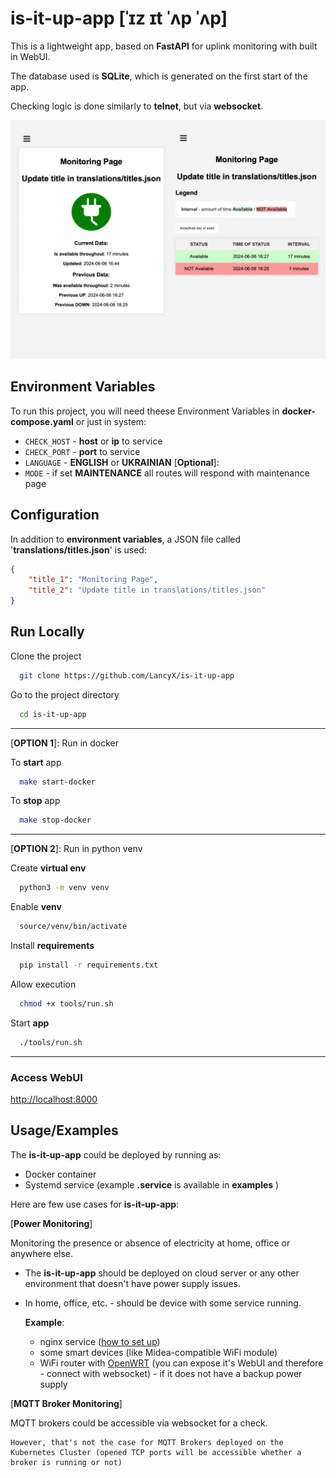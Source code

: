 
# is-it-up-app [ˈɪz ɪt ˈʌp ˈʌp]



This is a lightweight app, based on **FastAPI** for uplink monitoring with built in WebUI.

The database used is **SQLite**, which is generated on the first start of the app.

Checking logic is done similarly to **telnet**, but via **websocket**.

![Main Status and Table pages](images/preview.png)

## Environment Variables

To run this project, you will need theese Environment Variables in **docker-compose.yaml** or just in system:

* `CHECK_HOST` - **host** or **ip** to service
* `CHECK_PORT` - **port** to service
* `LANGUAGE` - **ENGLISH** or **UKRAINIAN**
[**Optional**]:
* `MODE` - if set **MAINTENANCE** all routes will respond with maintenance page



## Configuration

In addition to **environment variables**, a JSON file called '**translations/titles.json**' is used:

```json
{
    "title_1": "Monitoring Page",
    "title_2": "Update title in translations/titles.json"
}
```
## Run Locally

Clone the project

```bash
  git clone https://github.com/LancyX/is-it-up-app
```

Go to the project directory

```bash
  cd is-it-up-app
```

---
[**OPTION 1**]: Run in docker

To **start** app

```bash
  make start-docker
```

To **stop** app

```bash
  make stop-docker
```
---
[**OPTION 2**]: Run in python venv

Create **virtual env**

```bash
  python3 -m venv venv
```

Enable **venv**

```bash
  source/venv/bin/activate
```

Install **requirements**

```bash
  pip install -r requirements.txt
```

Allow execution

```bash
  chmod +x tools/run.sh
```

Start **app**

```bash
  ./tools/run.sh
```
---
### Access WebUI

[http://localhost:8000](http://localhost:8000)



## Usage/Examples

The **is-it-up-app** could be deployed by running as:
- Docker container
- Systemd service (example **.service** is available in **examples** )

Here are few use cases for **is-it-up-app**:

[**Power Monitoring**]

Monitoring the presence or absence of electricity at home, office or anywhere else.

- The **is-it-up-app** should be deployed on cloud server or any other environment that doesn't have power supply issues.
- In home, office, etc. -  should be device with some service running.

    **Example**:
    - nginx service ([how to set up](https://www.digitalocean.com/community/tutorials/how-to-install-nginx-on-ubuntu-20-04))
    - some smart devices (like Midea-compatible WiFi module)
    - WiFi router with [OpenWRT](https://openwrt.org/docs/guide-user/luci/luci.secure) (you can expose it's WebUI and therefore - connect with websocket) - if it does not have a backup power supply

[**MQTT Broker Monitoring**]

MQTT brokers could be accessible via websocket for a check.

 ```
 However, that's not the case for MQTT Brokers deployed on the Kubernetes Cluster (opened TCP ports will be accessible whether a broker is running or not)
 ```
